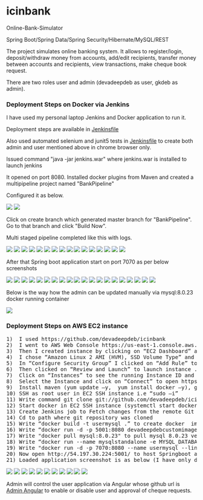 # icinbank
Online-Bank-Simulator

Spring Boot/Spring Data/Spring Security/Hibernate/MySQL/REST

The project simulates online banking system. It allows to register/login, deposit/withdraw money from accounts, add/edit recipients, transfer money between accounts and recipients, view transactions, make cheque book request.

There are two roles user and admin (devadeepdeb as user, gkdeb as admin).

<h3>Deployment Steps on Docker via Jenkins</h3>
<p>I have used my personal laptop Jenkins and Docker application to run it.</p>
<p>Deployment steps are available in <a href="https://github.com/devadeepdeb/icinbank/blob/master/Jenkinsfile">Jenkinsfile</a></p>
<p>Also used automated selenium and junit5 tests in <a href="https://github.com/devadeepdeb/icinbank/blob/master/Jenkinsfile">Jenkinsfile</a> to create both admin and user mentioned above in chrome browser only.</p>
<p>Issued command "java -jar jenkins.war" where jenkins.war is installed to launch jenkins</p>
<p>It opened on port 8080. Installed docker plugins from Maven and created a multipipeline project named "BankPipeline"</p>
<p>Configured it as below.</p>
<img src="Images/BankPipeline Configuration.PNG">
<img src="Images/BankPipeline Configuration-cont.PNG">
<p>Click on create branch which generated master branch for  "BankPipeline". Go to that branch and click "Build Now".</p>
<p>Multi staged pipeline completed like this with logs.</p>
<img src="Images/Multipipeline execution.PNG">
<img src="Images/mv1.PNG">
<img src="Images/mv2.PNG">
<img src="Images/mv3.PNG">
<img src="Images/mv4.PNG">
<img src="Images/mv5.PNG">
<img src="Images/mv6.PNG">
<img src="Images/mv7.PNG">
<img src="Images/mv8.PNG">
<img src="Images/mv9.PNG">
<img src="Images/mv10.PNG">
<img src="Images/mv11.PNG">
<img src="Images/mv12.PNG">
<img src="Images/mv13.PNG">
<img src="Images/mv14.PNG">
<img src="Images/mv15.PNG">
<p>After that Spring boot application start on port 7070 as per below screenshots</p>
<img src="Images/Boot1.PNG">
<img src="Images/Boot2.PNG">
<img src="Images/Boot3.PNG">
<img src="Images/Boot4.PNG">
<img src="Images/Boot5.PNG">
<img src="Images/Boot6.PNG">
<img src="Images/Boot7.PNG">
<img src="Images/Boot8.PNG">
<img src="Images/Boot9.PNG">
<img src="Images/Boot10.PNG">
<img src="Images/Boot11.PNG">
<img src="Images/Boot12.PNG">
<img src="Images/Boot13.PNG">
<img src="Images/Boot14.PNG">
<img src="Images/Boot15.PNG">
<img src="Images/Boot16.PNG">
<img src="Images/Boot17.PNG">
<img src="Images/Boot18.PNG">
<img src="Images/Boot19.PNG">
<img src="Images/Boot20.PNG">
<p>Below is the way how the admin can be updated manually via mysql:8.0.23 docker running container</p>
<img src="Images/AdminRole update in db.PNG">
<h3>Deployment Steps on AWS EC2 instance</h3>
<pre>
1)  I used https://github.com/devadeepdeb/icinbank
2)	I went to AWS Web Console https://us-east-1.console.aws.amazon.com/console/home?region=us-east-1# and selected EC2 in Services
3)	Then I created instance by clicking on “EC2 Dashboard” and then “Launch Instance”.
4)	I chose “Amazon Linux 2 AMI (HVM), SSD Volume Type” and “t2 micro type” and proceeded with default settings of “Configure Instance”, “Add Storage”, “Add Tags”.
5)	In “Configure Security Group” I clicked on “Add Rule” to add Type “All traffic” and Source “Anywhere” to be visisble to everyone without any access restriction.
6)	Then clicked on “Review and Launch” to launch instance . The instance will come in “Running State”
7)	Click on “Instances” to see the running Instance ID and note down the Public Ipv4 for my running instance.
8)	Select the Instance and click on “Connect” to open https://console.aws.amazon.com/ec2/v2/connect/ec2-user/yourinstance (EC2 SSH instance or machine)
9)	Install maven (yum update –y,  yum install docker –y), git (yum install git –y), docker (yum install docker  –y), jenkins (yum install jenkins  –y), on EC2 SSH instance and check versions of git (git –version), docker (docker –version), maven (mvn –v) to confirm.
10)	SSH as root user in EC2 SSH instance i.e “sudo –i”
11)	Write command git clone git://github.com/devadeepdeb/icinbank.git in EC2 SSH instance
12)	Start docker in EC2 SSH instance (systemctl start docker)
13)	Create Jenkins job to Fetch changes from the remote Git repository https://github.com/devadeepdeb/icinbank
14)	Cd to path where git repository was cloned
15)	Write “docker build -t usermysql .” to create docker  image on above cloned repo
16)	Write “docker run -d -p 5001:8080 devadeepdebcustomimage” to create docker image on above cloned repo
17)	Write "docker pull mysql:8.0.23" to pull mysql 8.0.23 version image on above repo
18)	Write “docker run --name mysqlstandalone -e MYSQL_DATABASE=bootdb -e MYSQL_ROOT_PASSWORD=devadeep -e MYSQL_ROOT_USER=root -d mysql:8.0.23" to run mysql container
19)	Write "docker run -d -p 7070:8080 --name usermysql --link mysqlstandalone:mysql usermysql" to run application container
20)	Now open http://54.197.30.224:5001/ to host Springboot application docker container on AWS EC2 instance for end users.
21)	Loaded application screenshot is as below (I have only deployed in AWS EC2 instance. We also need to configure mysql db table updates for admin user , which is only performed via Jenkins. I have not used Jenkins in AWS deployment)
</pre>
<img src="Images/AWS EC2 docker-git version.PNG">
<img src="Images/AWS EC2 maven-java version.PNG">
<img src="Images/AWS Security Rules.PNG">
<img src="Images/AWS EC2 instance.PNG">
<img src="Images/AWS Springboot SSH 1.PNG">
<img src="Images/AWS Springboot SSH 2.PNG">
<img src="Images/AWS Springboot SSH 3.PNG">
<img src="Images/AWS Springboot SSH 4.PNG">
<img src="Images/AWS Springboot SSH 5.PNG">
<img src="Images/Springboot APP_AWS.PNG">
<img src="Images/Springboot APP_AWS1.PNG">

Admin will control the user application via Angular whose github url is <a href="https://github.com/devadeepdeb/AdminPortal">Admin Angular</a> to enable or disable user and approval of cheque requests.
